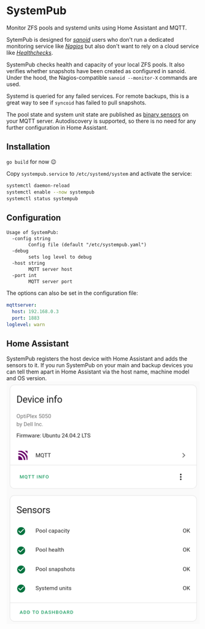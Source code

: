 # SystemPub
Monitor ZFS pools and systemd units using Home Assistant and MQTT.

SytemPub is designed for [*sanoid*](https://github.com/jimsalterjrs/sanoid) users who don't run a dedicated monitoring service like [*Nagios*](https://nagios.org) but also don't want to rely on a cloud service like [*Healthchecks*](https://healthchecks.io/).

SystemPub checks health and capacity of your local ZFS pools. It also verifies whether snapshots have been created as configured in sanoid.
Under the hood, the Nagios-compatible `sanoid --monitor-X` commands are used.

Systemd is queried for any failed services.
For remote backups, this is a great way to see if `syncoid` has failed to pull snapshots.

The pool state and system unit state are published as [binary sensors](https://www.home-assistant.io/integrations/sensor.mqtt/) on your MQTT server.
Autodiscovery is supported, so there is no need for any further configuration in Home Assistant.

## Installation
`go build` for now 😉

Copy `systempub.service` to `/etc/systemd/system` and activate the service:
```sh
systemctl daemon-reload
systemctl enable --now systempub
systemctl status systempub
```

## Configuration

```
Usage of SystemPub:
  -config string
        Config file (default "/etc/systempub.yaml")
  -debug
        sets log level to debug
  -host string
        MQTT server host
  -port int
        MQTT server port
```

The options can also be set in the configuration file:

```yaml
mqttserver:
  host: 192.168.0.3
  port: 1883
loglevel: warn
```

## Home Assistant
SystemPub registers the host device with Home Assistant and adds the sensors to it.
If you run SystemPub on your main and backup devices you can tell them apart in Home Assistant via the host name, machine model and OS version.
![Screenshot](.github/demo_home_assistant.png)
